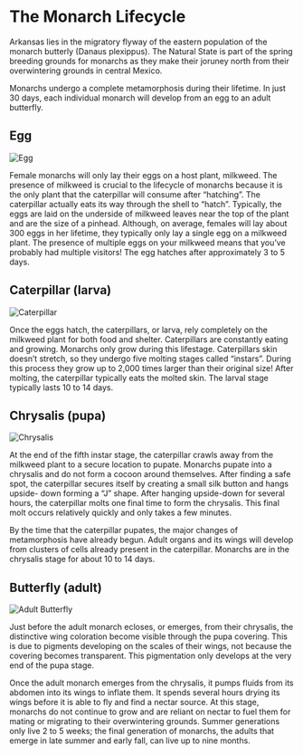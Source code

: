 # The Monarch Lifecycle
Arkansas lies in the migratory flyway of the eastern population of the monarch butterly (Danaus plexippus).  The Natural State is part of the spring breeding grounds for monarchs as they make their joruney north from their overwintering grounds in central Mexico.

Monarchs undergo a complete metamorphosis during their lifetime.  In just 30 days, each individual monarch will develop from an egg to an adult butterfly.

## Egg
![Egg](/img/lifecycle/egg.jpg)

Female monarchs will only lay their eggs on a host plant, milkweed. The presence of milkweed is crucial to the lifecycle of monarchs because it is the only plant that the caterpillar will consume after “hatching”. The caterpillar actually eats its way through the shell to “hatch”. Typically, the eggs are laid on the underside of milkweed leaves near the top of the plant and are the size of a pinhead. Although, on average, females will lay about 300 eggs in her lifetime, they typically only lay a single egg on a milkweed plant. The presence of multiple eggs on your milkweed means that you’ve probably had multiple visitors! The egg hatches after approximately 3 to 5 days.

## Caterpillar (larva)
![Caterpillar](/img/lifecycle/cat-larvae.jpg)

Once the eggs hatch, the caterpillars, or larva, rely completely on the milkweed plant for both food and shelter. Caterpillars are constantly eating and growing. Monarchs only grow during this lifestage. Caterpillars skin doesn’t stretch, so they undergo five molting stages called “instars”. During this process they grow up to 2,000 times larger than their original size! After molting, the caterpillar typically eats the molted skin. The larval stage typically lasts 10 to 14 days.

## Chrysalis (pupa)
![Chrysalis](/img/lifecycle/chrysalis.jpg)

At the end of the fifth instar stage, the caterpillar crawls away from the milkweed plant to a secure location to pupate. Monarchs pupate into a chrysalis and do not form a cocoon around themselves. After finding a safe spot, the caterpillar secures itself by creating a small silk button and hangs upside- down forming a “J” shape. After hanging upside-down for several hours, the caterpillar molts one final time to form the chrysalis. This final molt occurs relatively quickly and only takes a few minutes.

By the time that the caterpillar pupates, the major changes of metamorphosis have already begun. Adult organs and its wings will develop from clusters of cells already present in the caterpillar. Monarchs are in the chrysalis stage for about 10 to 14 days.

## Butterfly (adult)
![Adult Butterfly](/img/lifecycle/adult-butterfly.jpg)

Just before the adult monarch ecloses, or emerges, from their chrysalis, the distinctive wing coloration become visible through the pupa covering. This is due to pigments developing on the scales of their wings, not because the covering becomes transparent. This pigmentation only develops at the very end of the pupa stage.

Once the adult monarch emerges from the chrysalis, it pumps fluids from its abdomen into its wings to inflate them. It spends several hours drying its wings before it is able to fly and find a nectar source. At this stage, monarchs do not continue to grow and are reliant on nectar to fuel them for mating or migrating to their overwintering grounds. Summer generations only live 2 to 5 weeks; the final generation of monarchs, the adults that emerge in late summer and early fall, can live up to nine months.

<style>
img {
    max-height: 450px;
}
</style>